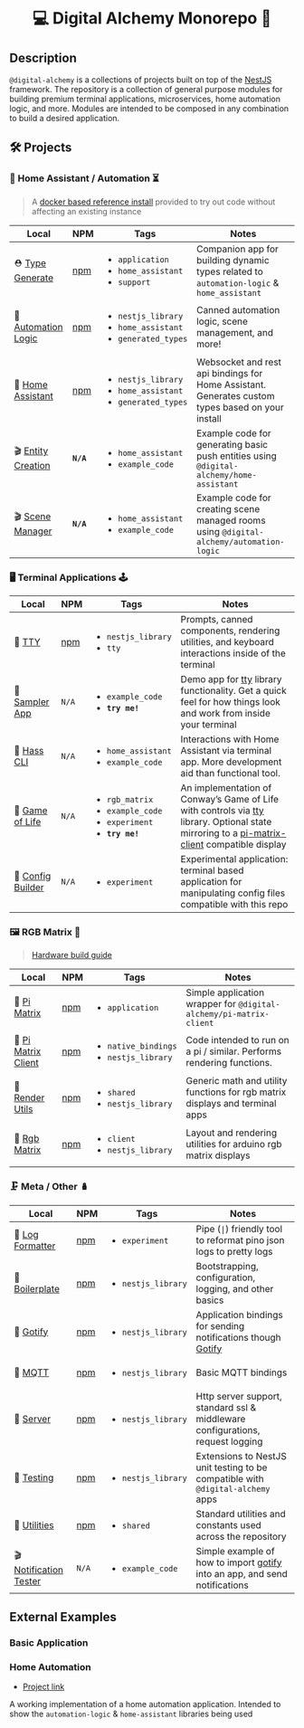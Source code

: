 
<h1 align="center">💻 Digital Alchemy Monorepo 🔮</h1>

## Description

`@digital-alchemy` is a collections of projects built on top of the [NestJS](https://nestjs.com/) framework. The repository is a collection of general purpose modules for building premium terminal applications, microservices, home automation logic, and more.
Modules are intended to be composed in any combination to build a desired application.

## 🛠️ Projects

### 🏡 Home Assistant / Automation ⏳

> A [docker based reference install](./docker/homeassistant/) provided to try out code without affecting an existing instance

| Local | NPM | Tags | Notes |
| --- | --- | --- | --- |
| ⛑️ [Type Generate](apps/hass-type-generate) | [npm](https://www.npmjs.com/package/@digital-alchemy/hass-type-generate) | <ul><li>`application`</li><li>`home_assistant`</li><li>`support`</li></ul> | Companion app for building dynamic types related to `automation-logic` & `home_assistant` |
| 📂 [Automation Logic](libs/automation-logic) | [npm](https://www.npmjs.com/package/@digital-alchemy/automation-logic) | <ul><li>`nestjs_library`</li><li>`home_assistant`</li><li>`generated_types`</li></ul> | Canned automation logic, scene management, and more! |
| 📂 [Home Assistant](libs/home-assistant) | [npm](https://www.npmjs.com/package/@digital-alchemy/home-assistant)  | <ul><li>`nestjs_library`</li><li>`home_assistant`</li><li>`generated_types`</li></ul> | Websocket and rest api bindings for Home Assistant. Generates custom types based on your install |
| 🎬 [Entity Creation](apps/entity-creation) | **`N/A`** | <ul><li>`home_assistant`</li><li>`example_code`</li></ul> | Example code for generating basic push entities using `@digital-alchemy/home-assistant` |
| 🎬 [Scene Manager](apps/scene-manager) | **`N/A`** | <ul><li>`home_assistant`</li><li>`example_code`</li></ul> | Example code for creating scene managed rooms using `@digital-alchemy/automation-logic` |

### 🖥️ Terminal Applications 🕹️

| Local | NPM | Tags | Notes |
| ---  | --- | --- | --- |
| 📂 [TTY](libs/tty) | [npm](https://www.npmjs.com/package/@digital-alchemy/tty) | <ul><li>`nestjs_library`</li><li>`tty`</li></ul> | Prompts, canned components, rendering utilities, and keyboard interactions inside of the terminal |
| 👀 [Sampler App](apps/sampler-app) | `N/A` | <ul><li>`example_code`</li><li>**`try me!`**</li></ul> | Demo app for [tty](libs/tty) library functionality. Get a quick feel for how things look and work from inside your terminal |
| 🔬 [Hass CLI](apps/hass-cli) | `N/A` | <ul><li>`home_assistant`</li><li>`example_code`</li></ul> | Interactions with Home Assistant via terminal app. More development aid than functional tool. |
| 👀 [Game of Life](apps/game-of-life) | `N/A` | <ul><li>`rgb_matrix`</li><li>`example_code`</li><li>`experiment`</li><li>**`try me!`**</li></ul> | An implementation of Conway’s Game of Life with controls via [tty](libs/tty) library. Optional state mirroring to a [pi-matrix-client](libs/pi-matrix-client) compatible display |
| 🔬 [Config Builder](apps/config-builder) | `N/A` | <ul><li>`experiment`</li></ul> | Experimental application: terminal based application for manipulating config files compatible with this repo |

### 🖼️ RGB Matrix 🚦

> [Hardware build guide](./apps/pi-matrix/build.md)

| Local | NPM | Tags | Notes |
| --- | --- | --- | --- |
| 👀 [Pi Matrix](apps/pi-matrix) | [npm](https://www.npmjs.com/package/@digital-alchemy/pi-matrix) | <ul><li>`application`</li></ul>  | Simple application wrapper for `@digital-alchemy/pi-matrix-client` |
| 📂 [Pi Matrix Client](libs/pi-matrix-client) | [npm](https://www.npmjs.com/package/@digital-alchemy/pi-matrix-client) | <ul><li>`native_bindings`</li><li>`nestjs_library`</li></ul> | Code intended to run on a pi / similar. Performs rendering functions. |
| 📂 [Render Utils](libs/render-utils) | [npm](https://www.npmjs.com/package/@digital-alchemy/render-utils) | <ul><li>`shared`</li><li>`nestjs_library`</li></ul> | Generic math and utility functions for rgb matrix displays and terminal apps |
| 📂 [Rgb Matrix](libs/rgb-matrix) | [npm](https://www.npmjs.com/package/@digital-alchemy/rgb-matrix) | <ul><li>`client`</li><li>`nestjs_library`</li></ul> | Layout and rendering utilities for arduino rgb matrix displays |

### 🗜️ Meta / Other 🪆

| Local | NPM | Tags | Notes |
| --- | --- | --- | --- |
| 🔬 [Log Formatter](apps/log-formatter) | [npm](https://www.npmjs.com/package/@digital-alchemy/log-formatter) | <ul><li>`experiment`</li></ul> | Pipe (`\|`) friendly tool to reformat pino json logs to pretty logs |
| 📂 [Boilerplate](libs/boilerplate) | [npm](https://www.npmjs.com/package/@digital-alchemy/boilerplate) | <ul><li>`nestjs_library`</li></ul> | Bootstrapping, configuration, logging, and other basics |
| 📂 [Gotify](libs/gotify) | [npm](https://www.npmjs.com/package/@digital-alchemy/gotify) | <ul><li>`nestjs_library`</li></ul> | Application bindings for sending notifications though [Gotify](https://gotify.net/) |
| 📂 [MQTT](libs/mqtt) | [npm](https://www.npmjs.com/package/@digital-alchemy/mqtt) | <ul><li>`nestjs_library`</li></ul> | Basic MQTT bindings |
| 📂 [Server](libs/server) | [npm](https://www.npmjs.com/package/@digital-alchemy/server) | <ul><li>`nestjs_library`</li></ul> | Http server support, standard ssl & middleware configurations, request logging |
| 📂 [Testing](libs/testing) | [npm](https://www.npmjs.com/package/@digital-alchemy/testing) | <ul><li>`nestjs_library`</li></ul> | Extensions to NestJS unit testing to be compatible with `@digital-alchemy` apps |
| 📂 [Utilities](libs/utilities) | [npm](https://www.npmjs.com/package/@digital-alchemy/utilities) | <ul><li>`shared`</li></ul> | Standard utilities and constants used across the repository |
| 🎬 [Notification Tester](apps/notification-tester) | `N/A` | <ul><li>`example_code`</li></ul> | Simple example of how to import [gotify](libs/gotify) into an app, and send notifications |

## External Examples

### Basic Application

### Home Automation

- [Project link](https://github.com/zoe-codez/home-automation)

A working implementation of a home automation application.
Intended to show the `automation-logic` & `home-assistant` libraries being used
